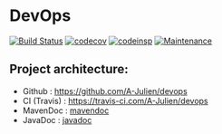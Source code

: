 #  DevOps


[![Build Status](https://travis-ci.com/A-Julien/devops.svg?branch=master)](https://travis-ci.com/A-Julien/tacOS) 
[![codecov](https://codecov.io/gh/A-Julien/devops/branch/master/graph/badge.svg)](https://codecov.io/gh/A-Julien/devops)
[![codeinsp](https://www.code-inspector.com/project/5990/score/svg)](https://frontend.code-inspector.com/public/project/5990/devops/dashboard)
[![Maintenance](https://img.shields.io/badge/Maintained%3F-yes-green.svg)](https://a-julien.github.io/devops)

## Project architecture:

*	Github : https://github.com/A-Julien/devops
*	CI (Travis) : https://travis-ci.com/A-Julien/devops
*	MavenDoc : [mavendoc](https://a-julien.github.io/devops)
*   JavaDoc : [javadoc](https://a-julien.github.io/devops/apidocs/index.html)
